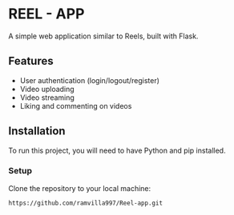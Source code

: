 # REEL - APP

A simple web application similar to Reels, built with Flask.
## Features

- User authentication (login/logout/register)
- Video uploading
- Video streaming
- Liking and commenting on videos

## Installation

To run this project, you will need to have Python and pip installed.

### Setup

Clone the repository to your local machine:

```sh
https://github.com/ramvilla997/Reel-app.git


